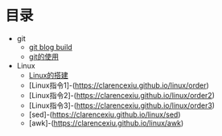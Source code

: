 ﻿# 目录
- git
    - [git blog build](https://clarencexiu.github.io/git/blog)
	- [git的使用](https://clarencexiu.github.io/git/use)
- Linux
	- [Linux的搭建](https://clarencexiu.github.io/linux/build)
	- [Linux指令1]-(https://clarencexiu.github.io/linux/order)
	- [Linux指令2]-(https://clarencexiu.github.io/linux/order2)
	- [Linux指令3]-(https://clarencexiu.github.io/linux/order3)
	- [sed]-(https://clarencexiu.github.io/linux/sed)
	- [awk]-(https://clarencexiu.github.io/linux/awk)